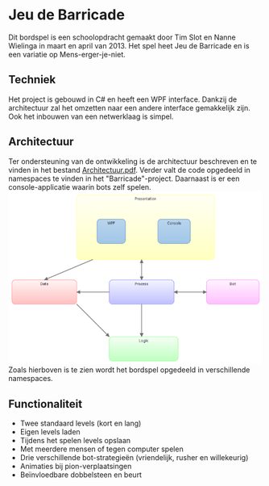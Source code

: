 Jeu de Barricade
================
Dit bordspel is een schoolopdracht gemaakt door Tim Slot en Nanne Wielinga in maart en april van 2013. Het spel heet Jeu de Barricade en is een variatie op Mens-erger-je-niet.

Techniek
--------
Het project is gebouwd in C# en heeft een WPF interface. Dankzij de architectuur zal het omzetten naar een andere interface gemakkelijk zijn. Ook het inbouwen van een netwerklaag is simpel.

Architectuur
------------
Ter ondersteuning van de ontwikkeling is de architectuur beschreven en te vinden in het bestand [Architectuur.pdf](Architectuur.pdf). Verder valt de code opgedeeld in namespaces te vinden in het "Barricade"-project. Daarnaast is er een console-applicatie waarin bots zelf spelen.
![Layer diagram](Barricade.Modeling/LayerDiagram.png)
Zoals hierboven is te zien wordt het bordspel opgedeeld in verschillende namespaces.

Functionaliteit
---------------

*   Twee standaard levels (kort en lang) 
*   Eigen levels laden
*   Tijdens het spelen levels opslaan
*   Met meerdere mensen of tegen computer spelen
*   Drie verschillende bot-strategieën (vriendelijk, rusher en willekeurig)
*   Animaties bij pion-verplaatsingen
*   Beïnvloedbare dobbelsteen en beurt
